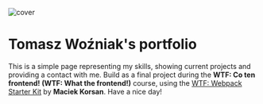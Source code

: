 ![cover](https://tomekwozniakk.github.io/fb.png)

# Tomasz Woźniak's portfolio 

This is a simple page representing my skills, showing current projects and providing a contact with me. Build as a final project during the **WTF: Co ten frontend! (WTF: What the frontend!)** course, using the [WTF: Webpack Starter Kit](https://github.com/maciejkorsan/wtf-webpack-starter) by **Maciek Korsan**. Have a nice day!



